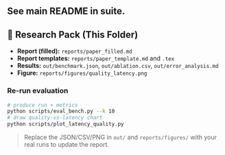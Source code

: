 See main README in suite.
---

## 📑 Research Pack (This Folder)
- **Report (filled):** `reports/paper_filled.md`
- **Report templates:** `reports/paper_template.md` and `.tex`
- **Results:** `out/benchmark.json`, `out/ablation.csv`, `out/error_analysis.md`
- **Figure:** `reports/figures/quality_latency.png`

### Re-run evaluation
```bash
# produce run + metrics
python scripts/eval_bench.py --k 10
# draw quality-vs-latency chart
python scripts/plot_latency_quality.py
```

> Replace the JSON/CSV/PNG in `out/` and `reports/figures/` with your real runs to update the report.
